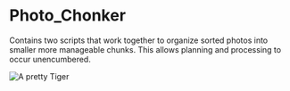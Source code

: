 # Photo_Chonker
Contains two scripts that work together to organize sorted photos into smaller more manageable chunks. This allows planning and processing to occur unencumbered. 


![A pretty Tiger](https://bigmemes.funnyjunk.com/pictures/C+h+o+n+k_3f0892_6814883.jpg)
